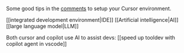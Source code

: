 
Some good tips in the [comments](https://www.reddit.com/r/ChatGPTCoding/comments/1cft751/my_experience_with_github_copilot_vs_cursor/) to setup your Cursor environment.

[[integrated development environment|IDE]]
[[Artificial intelligence|AI]]
[[large language model|LLM]]

Both cursor and copilot use AI to assist devs: [[speed up tooldev with copilot agent in vscode]]
